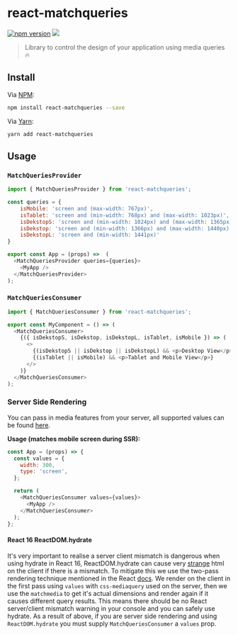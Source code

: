# react-matchqueries

[![npm version](https://badge.fury.io/js/react-matchqueries.svg)](https://badge.fury.io/js/react-matchqueries) ![](https://img.shields.io/npm/dm/react-matchqueries.svg)

> Library to control the design of your application using media queries 🔥

## Install

Via [NPM](https://docs.npmjs.com/):
```bash
npm install react-matchqueries --save
```

Via [Yarn](https://yarnpkg.com/en/):
```bash
yarn add react-matchqueries
```

## Usage

### `MatchQueriesProvider`

```javascript
import { MatchQueriesProvider } from 'react-matchqueries';

const queries = {
    isMobile: 'screen and (max-width: 767px)',
    isTablet: 'screen and (min-width: 768px) and (max-width: 1023px)',
    isDekstopS: 'screen and (min-width: 1024px) and (max-width: 1365px)',
    isDekstop: 'screen and (min-width: 1366px) and (max-width: 1440px)',
    isDekstopL: 'screen and (min-width: 1441px)'
}

export const App = (props) =>  (
  <MatchQueriesProvider queries={queries}>
    <MyApp />
  </MatchQueriesProvider>
);

```

### `MatchQueriesConsumer`

```javascript
import { MatchQueriesConsumer } from 'react-matchqueries';

export const MyComponent = () => (
  <MatchQueriesConsumer>
    {({ isDekstopS, isDekstop, isDekstopL, isTablet, isMobile }) => (
      <>
        {(isDekstopS || isDekstop || isDekstopL) && <p>Desktop View</p>}
        {(isTablet || isMobile) && <p>Tablet and Mobile View</p>}
      </>
    )}
  </MatchQueriesConsumer>
);


```

### Server Side Rendering

You can pass in media features from your server, all supported values can be found [here](https://www.w3.org/TR/css3-mediaqueries/#media1).

**Usage (matches mobile screen during SSR):**
```javascript
const App = (props) => {
  const values = {
    width: 300,
    type: 'screen',
  };

  return (
    <MatchQueriesConsumer values={values}>
      <MyApp />
    </MatchQueriesConsumer>
  );
};
```

#### React 16 ReactDOM.hydrate

It's very important to realise a server client mismatch is dangerous when using hydrate in React 16, ReactDOM.hydrate
can cause very [strange](https://github.com/facebook/react/issues/10591) html on the client if there is a mismatch.
To mitigate this we use the two-pass rendering technique mentioned in the React [docs](https://reactjs.org/docs/react-dom.html#hydrate).
We render on the client in the first pass using `values` with `css-mediaquery` used on the server, then we use the `matchmedia`
to get it's actual dimensions and render again if it causes different query results. This means there should be no React
server/client mismatch warning in your console and you can safely use hydrate. As a result of above, if you are server side rendering and using `ReactDOM.hydrate` you must supply `MatchQueriesConsumer` a `values` prop.
